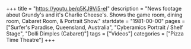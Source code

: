 +++
title = "https://youtu.be/q5KJ9Vi5-eI"
description = "News footage about Grundy's and it's Charlie Cheese's. Shows the game room, dining room, Cabaret Room, & Portrait Show."
startdate = "1981-00-00"
pages = ["Surfer's Paradise, Queensland, Australia", "Cyberamics Portrait / Shelf Stage", "Dolli Dimples (Cabaret)"]
tags = ["Videos"]
categories = ["Pizza Time Theatre"]
+++

